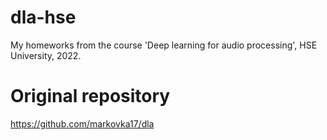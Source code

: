 # dla-hse
My homeworks from the course 'Deep learning for audio processing', HSE University, 2022.

# Original repository

https://github.com/markovka17/dla
